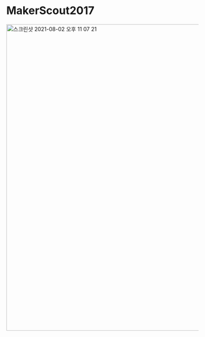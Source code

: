 # MakerScout2017

<img width="803" alt="스크린샷 2021-08-02 오후 11 07 21" src="https://user-images.githubusercontent.com/44018024/127874790-1e056400-379f-4bbd-947f-a6cbf36217b4.png">
